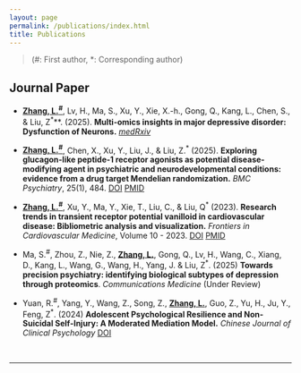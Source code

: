 ```yaml
---
layout: page
permalink: /publications/index.html
title: Publications
---
```


> (#: First author, *: Corresponding author)

## Journal Paper

- **<u>Zhang, L.<sup>#</sup></u>**, Lv, H., Ma, S., Xu, Y., Xie, X.-h., Gong, Q., Kang, L., Chen, S., & Liu, Z<sup>*</sup>**. (2025). **Multi-omics insights in major depressive disorder: Dysfunction of Neurons.** *[medRxiv](https://doi.org/10.1101/2025.05.03.25326369)*

- **<u>Zhang, L.<sup>#</sup></u>**, Chen, X., Xu, Y., Liu, J., & Liu, Z.<sup>*</sup> (2025). **Exploring glucagon-like peptide-1 receptor agonists as potential disease-modifying agent in psychiatric and neurodevelopmental conditions: evidence from a drug target Mendelian randomization.** *BMC Psychiatry*, 25(1), 484. [DOI](https://doi.org/10.1186/s12888-025-06914-0) [PMID](https://pubmed.ncbi.nlm.nih.gov/40369498/)

- **<u>Zhang, L.<sup>#</sup></u>**, Xu, Y., Ma, Y., Xie, T., Liu, C., & Liu, Q<sup>*</sup> (2023). **Research trends in transient receptor potential vanilloid in cardiovascular disease: Bibliometric analysis and visualization.** *Frontiers in Cardiovascular Medicine*, Volume 10 - 2023. [DOI](https://doi.org/10.3389/fcvm.2023.1071198) [PMID](https://pubmed.ncbi.nlm.nih.gov/36910533/)

- Ma, S.<sup>#</sup>, Zhou, Z., Nie, Z., **<u>Zhang, L.</u>**, Gong, Q., Lv, H., Wang, C., Xiang, D., Kang, L., Wang, G., Wang, H., Yang, J. & Liu, Z<sup>*</sup>. (2025) **Towards precision psychiatry: identifying biological subtypes of depression through proteomics**. *Communications Medicine* (Under Review)

- Yuan, R.<sup>#</sup>, Yang, Y., Wang, Z., Song, Z., **<u>Zhang, L.</u>**, Guo, Z., Yu, H., Ju, Y., Feng, Z<sup>*</sup>. (2024) **Adolescent Psychological Resilience and Non-Suicidal Self-Injury: A Moderated Mediation Model.** *Chinese Journal of Clinical Psychology* [DOI](https://doi.org/10.16128/j.cnki.1005-3611.2024.04.022)


  <br>

---

